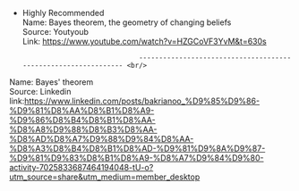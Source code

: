 * Highly Recommended <br/>
Name: Bayes theorem, the geometry of changing beliefs <br/>
Source: Youtyoub <br/>
Link: https://www.youtube.com/watch?v=HZGCoVF3YvM&t=630s

                                   --------------------------------------------------------------- <br/>
Name: Bayes' theorem <br/>
Source: Linkedin <br/>
link:https://www.linkedin.com/posts/bakrianoo_%D9%85%D9%86-%D9%81%D8%AA%D8%B1%D8%A9-%D9%86%D8%B4%D8%B1%D8%AA-%D8%A8%D9%88%D8%B3%D8%AA-%D8%AD%D8%A7%D9%88%D9%84%D8%AA-%D8%A3%D8%B4%D8%B1%D8%AD-%D9%81%D9%8A%D9%87-%D9%81%D9%83%D8%B1%D8%A9-%D8%A7%D9%84%D9%80-activity-7025833687464194048-tU-o?utm_source=share&utm_medium=member_desktop


